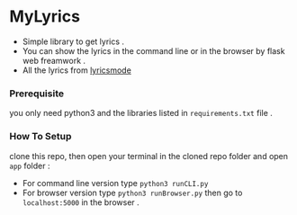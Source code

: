# MyLyrics
- Simple library to get lyrics . 
- You can show the lyrics in the command line or in the browser by flask web freamwork .
- All the lyrics from [lyricsmode](https://www.lyricsmode.com/)

### Prerequisite
you only need python3 and the libraries listed in `requirements.txt` file . 

### How To Setup
clone this repo, then open your terminal in the cloned repo folder and open `app` folder :
- For command line version type `python3 runCLI.py`
- For browser version type `python3 runBrowser.py` then go to `localhost:5000` in the browser .


